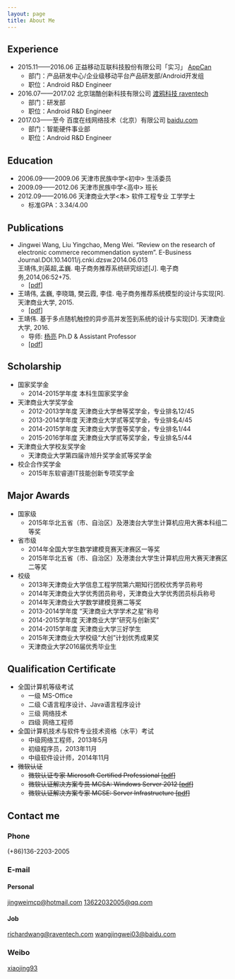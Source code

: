 ```yaml
---
layout: page
title: About Me
---
```

## Experience

+ 2015.11——2016.06 正益移动互联科技股份有限公司「实习」 [AppCan](http://www.appcan.cn/)
  - 部门：产品研发中心/企业级移动平台产品研发部/Android开发组
  - 职位：Android R&D Engineer
+ 2016.07——2017.02 北京瑞酷创新科技有限公司 [渡鸦科技 raventech](http://www.raventech.com/)
  - 部门：研发部
  - 职位：Android R&D Engineer
+ 2017.03——至今 百度在线网络技术（北京）有限公司 [baidu.com](https://www.baidu.com/)
  - 部门：智能硬件事业部
  - 职位：Android R&D Engineer

## Education

- 2006.09——2009.06 天津市民族中学<初中> 生活委员
- 2009.09——2012.06 天津市民族中学<高中> 班长
- 2012.09——2016.06 天津商业大学<本> 软件工程专业 工学学士
  - 标准GPA：3.34/4.00

## Publications

 - Jingwei Wang, Liu Yingchao, Meng Wei. “Review on the research of electronic commerce recommendation system”. E-Business Journal.DOI.10.14011/j.cnki.dzsw.2014.06.013<br>王靖伟,刘英超,孟巍. 电子商务推荐系统研究综述[J]. 电子商务,2014,06:52+75.
   - [[pdf](../../../../../../pdf/电子商务推荐系统研究综述_王靖伟刘英超孟巍.pdf)]
 - 王靖伟, 孟巍, 李晓璐, 樊云霞, 李佳. 电子商务推荐系统模型的设计与实现[R]. 天津商业大学, 2015.
   - [[pdf](../../../../../../pdf/电子商务推荐系统模型的设计与实现_王靖伟.pdf)]
 - 王靖伟. 基于多点随机触控的异步高并发签到系统的设计与实现[D]. 天津商业大学, 2016.
   - 导师: [杨亮](https://yangliang.github.io/) Ph.D & Assistant Professor
   - [[pdf](../../../../../../pdf/基于多点随机触控的异步高并发签到系统的设计与实现_王靖伟.pdf)]

## Scholarship

- 国家奖学金
  - 2014-2015学年度 本科生国家奖学金
- 天津商业大学奖学金
  - 2012-2013学年度 天津商业大学叁等奖学金，专业排名12/45
  - 2013-2014学年度 天津商业大学贰等奖学金，专业排名4/45
  - 2014-2015学年度 天津商业大学壹等奖学金，专业排名1/44
  - 2015-2016学年度 天津商业大学贰等奖学金，专业排名5/44
- 天津商业大学校友奖学金
  - 天津商业大学第四届许旭升奖学金贰等奖学金
- 校企合作奖学金
  - 2015年东软睿道IT技能创新专项奖学金

## Major Awards

- 国家级
  - 2015年华北五省（市、自治区）及港澳台大学生计算机应用大赛本科组二等奖
- 省市级
  - 2014年全国大学生数学建模竞赛天津赛区一等奖
  - 2015年华北五省（市、自治区）及港澳台大学生计算机应用大赛天津赛区二等奖
- 校级
  - 2013年天津商业大学信息工程学院第六期知行团校优秀学员称号
  - 2014年天津商业大学优秀团员称号，天津商业大学优秀团员标兵称号
  - 2014年天津商业大学数学建模竞赛二等奖
  - 2013-2014学年度 “天津商业大学学术之星”称号
  - 2014-2015学年度 天津商业大学“研究与创新奖”
  - 2014-2015学年度 天津商业大学三好学生
  - 2015年天津商业大学校级“大创”计划优秀成果奖
  - 天津商业大学2016届优秀毕业生

## Qualification Certificate

- 全国计算机等级考试
  - 一级 MS-Office
  - 二级 C语言程序设计、Java语言程序设计
  - 三级 网络技术
  - 四级 网络工程师
- 全国计算机技术与软件专业技术资格（水平）考试
  - 中级网络工程师，2013年5月
  - 初级程序员，2013年11月
  - 中级软件设计师，2014年11月
- ~~微软认证~~
  - ~~微软认证专家 Microsoft Certified Professional [[pdf](../../../../../../pdf/Certificate_MCP.pdf)]~~
  - ~~微软认证解决方案专员 MCSA: Windows Server 2012 [[pdf](../../../../../../pdf/Certificate_MCSA2012.pdf)]~~
  - ~~微软认证解决方案专家 MCSE: Server Infrastructure [[pdf](../../../../../../pdf/Certificate_MCSE.pdf)]~~


## Contact me

### Phone	

(+86)136-2203-2005

### E-mail

#### Personal
[jingweimcp@hotmail.com](mailto:jingweimcp@hotmail.com)
[13622032005@qq.com](mailto:13622032005@qq.com)

#### Job
[richardwang@raventech.com](mailto:richardwang@raventech.com)
[wangjingwei03@baidu.com](mailto:wangjingwei03@baidu.com)

### Weibo

[xiaojing93](http://weibo.com/xiaojing93/)
